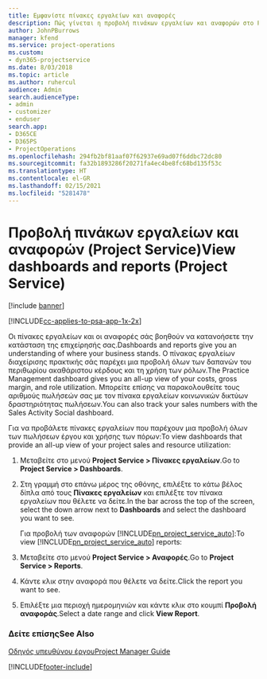 ```yaml
---
title: Εμφανίστε πίνακες εργαλείων και αναφορές
description: Πώς γίνεται η προβολή πινάκων εργαλείων και αναφορών στο Project Service
author: JohnPBurrows
manager: kfend
ms.service: project-operations
ms.custom:
- dyn365-projectservice
ms.date: 8/03/2018
ms.topic: article
ms.author: ruhercul
audience: Admin
search.audienceType:
- admin
- customizer
- enduser
search.app:
- D365CE
- D365PS
- ProjectOperations
ms.openlocfilehash: 294fb2bf81aaf07f62937e69ad07f6ddbc72dc80
ms.sourcegitcommit: fa32b1893286f20271fa4ec4be8fc68bd135f53c
ms.translationtype: HT
ms.contentlocale: el-GR
ms.lasthandoff: 02/15/2021
ms.locfileid: "5281478"
---
```

# <a name="view-dashboards-and-reports-project-service"></a><span data-ttu-id="e3035-103">Προβολή πινάκων εργαλείων και αναφορών (Project Service)</span><span class="sxs-lookup"><span data-stu-id="e3035-103">View dashboards and reports (Project Service)</span></span>

[!include [banner](../includes/psa-now-project-operations.md)]

[!INCLUDE[cc-applies-to-psa-app-1x-2x](../includes/cc-applies-to-psa-app-1x-2x.md)]

<span data-ttu-id="e3035-104">Οι πίνακες εργαλείων και οι αναφορές σάς βοηθούν να κατανοήσετε την κατάσταση της επιχείρησής σας.</span><span class="sxs-lookup"><span data-stu-id="e3035-104">Dashboards and reports give you an understanding of where your business stands.</span></span> <span data-ttu-id="e3035-105">Ο πίνακας εργαλείων διαχείρισης πρακτικής σάς παρέχει μια προβολή όλων των δαπανών του περιθωρίου ακαθάριστου κέρδους και τη χρήση των ρόλων.</span><span class="sxs-lookup"><span data-stu-id="e3035-105">The Practice Management dashboard gives you an all-up view of your costs, gross margin, and role utilization.</span></span> <span data-ttu-id="e3035-106">Μπορείτε επίσης να παρακολουθείτε τους αριθμούς πωλήσεών σας με τον πίνακα εργαλείων κοινωνικών δικτύων δραστηριότητας πωλήσεων.</span><span class="sxs-lookup"><span data-stu-id="e3035-106">You can also track your sales numbers with the Sales Activity Social dashboard.</span></span>  
  
 <span data-ttu-id="e3035-107">Για να προβάλετε πίνακες εργαλείων που παρέχουν μια προβολή όλων των πωλήσεων έργου και χρήσης των πόρων:</span><span class="sxs-lookup"><span data-stu-id="e3035-107">To view dashboards that provide an all-up view of your project sales and resource utilization:</span></span>  
  
1. <span data-ttu-id="e3035-108">Μεταβείτε στο μενού **Project Service > Πίνακες εργαλείων**.</span><span class="sxs-lookup"><span data-stu-id="e3035-108">Go to **Project Service > Dashboards**.</span></span>  
  
2. <span data-ttu-id="e3035-109">Στη γραμμή στο επάνω μέρος της οθόνης, επιλέξτε το κάτω βέλος δίπλα από τους **Πίνακες εργαλείων** και επιλέξτε τον πίνακα εργαλείων που θέλετε να δείτε.</span><span class="sxs-lookup"><span data-stu-id="e3035-109">In the bar across the top of the screen, select the down arrow next to **Dashboards** and select the dashboard you want to see.</span></span>  
  
   <span data-ttu-id="e3035-110">Για προβολή των αναφορών [!INCLUDE[pn_project_service_auto](../includes/pn-project-service-auto.md)]:</span><span class="sxs-lookup"><span data-stu-id="e3035-110">To view [!INCLUDE[pn_project_service_auto](../includes/pn-project-service-auto.md)] reports:</span></span>  
  
3. <span data-ttu-id="e3035-111">Μεταβείτε στο μενού **Project Service > Αναφορές**.</span><span class="sxs-lookup"><span data-stu-id="e3035-111">Go to **Project Service > Reports**.</span></span>  
  
4. <span data-ttu-id="e3035-112">Κάντε κλικ στην αναφορά που θέλετε να δείτε.</span><span class="sxs-lookup"><span data-stu-id="e3035-112">Click the report you want to see.</span></span>  
  
5. <span data-ttu-id="e3035-113">Επιλέξτε μια περιοχή ημερομηνιών και κάντε κλικ στο κουμπί **Προβολή αναφοράς**.</span><span class="sxs-lookup"><span data-stu-id="e3035-113">Select a date range and click **View Report**.</span></span>  
  
### <a name="see-also"></a><span data-ttu-id="e3035-114">Δείτε επίσης</span><span class="sxs-lookup"><span data-stu-id="e3035-114">See Also</span></span>  
 [<span data-ttu-id="e3035-115">Οδηγός υπευθύνου έργου</span><span class="sxs-lookup"><span data-stu-id="e3035-115">Project Manager Guide</span></span>](../psa/project-manager-guide.md)


[!INCLUDE[footer-include](../includes/footer-banner.md)]